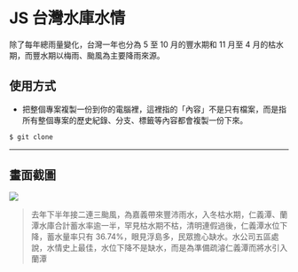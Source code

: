 # JS 台灣水庫水情

除了每年總雨量變化，台灣一年也分為 5 至 10 月的豐水期和 11 月至 4 月的枯水期，而豐水期以梅雨、颱風為主要降雨來源。

## 使用方式
- 把整個專案複製一份到你的電腦裡，這裡指的「內容」不是只有檔案，而是指所有整個專案的歷史紀錄、分支、標籤等內容都會複製一份下來。
```sh
$ git clone
```

----

## 畫面截圖
![](https://i.imgur.com/0IraSaP.png)
> 去年下半年接二連三颱風，為嘉義帶來豐沛雨水，入冬枯水期，仁義潭、蘭潭水庫合計蓄水率逾一半，罕見枯水期不枯，清明連假過後，仁義潭水位下降，蓄水量率只有 36.74%，眼見浮島多，民眾擔心缺水。水公司五區處說，水情史上最佳，水位下降不是缺水，而是為準備疏濬仁義潭而將水引入蘭潭
